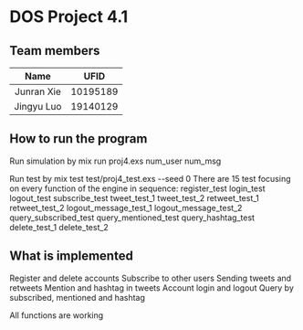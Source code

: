 # DOS Project 4.1
## Team members
| Name | UFID |
| :---: | :---: |
| Junran Xie | 10195189 |
| Jingyu Luo | 19140129 |

## How to run the program
Run simulation by
    mix run proj4.exs num_user num_msg

Run test by
    mix test test/proj4_test.exs --seed 0
There are 15 test focusing on every function of the engine in sequence:
    register_test
    login_test
    logout_test
    subscribe_test
    tweet_test_1
    tweet_test_2
    retweet_test_1
    retweet_test_2
    logout_message_test_1
    logout_message_test_2
    query_subscribed_test
    query_mentioned_test
    query_hashtag_test
    delete_test_1
    delete_test_2

## What is implemented
Register and delete accounts
Subscribe to other users
Sending tweets and retweets
Mention and hashtag in tweets
Account login and logout
Query by subscribed, mentioned and hashtag

All functions are working
